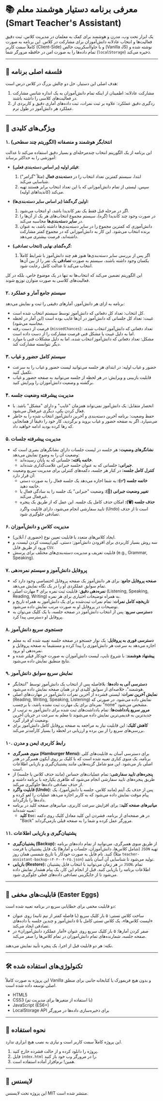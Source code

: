 # 📚 معرفی برنامه دستیار هوشمند معلم (Smart Teacher's Assistant)

یک ابزار تحت وب، مدرن و هوشمند برای کمک به معلمان در مدیریت کلاس، ثبت دقیق فعالیت‌ها و انتخاب عادلانه دانش‌آموزان برای مشارکت در کلاس. این برنامه به صورت کاملاً سمت کاربر (Client-Side) و با جاوااسکریپت خالص (Vanilla JS) نوشته شده و تمام داده‌ها را به صورت امن در حافظه مرورگر شما (`localStorage`) ذخیره می‌کند.

---

## 🎯 فلسفه اصلی برنامه

هدف اصلی این دستیار، حل دو چالش بزرگ در کلاس درس است:

1.  مشارکت عادلانه: اطمینان از اینکه تمام دانش‌آموزان به یک اندازه شانس مشارکت در فعالیت‌های کلاسی را داشته باشند.
2.  ردگیری دقیق عملکرد: علاوه بر ثبت نمرات، ثبت داده‌های آماری دقیق و کاربردی از عملکرد هر دانش‌آموز در طول ترم.

---

## 🚀 ویژگی‌های کلیدی

### ۱. انتخابگر هوشمند و منصفانه (الگوریتم چند سطحی)

این برنامه از یک الگوریتم انتخاب چندمرحله‌ای و بسیار دقیق استفاده می‌کند تا عدالت آموزشی را به حداکثر برساند:

*   **فیلتر اولیه (بر اساس دسته‌بندی فعلی):**
    1.  ابتدا، سیستم کمترین تعداد انتخاب را در **دسته‌بندی فعال** (مثلاً "گرامر") شناسایی می‌کند.
    2.  سپس، لیستی از تمام دانش‌آموزانی که با این تعداد انتخاب برابر هستند تهیه می‌کند (کاندیداهای اولیه).

*   **اولین گره‌گشا (بر اساس سایر دسته‌بندی‌ها):**
    1.  اگر در مرحله قبل فقط یک نفر کاندیدا باشد، او انتخاب می‌شود.
    2.  در صورت وجود چند کاندیدا (گره)، سیستم مجموع انتخاب‌های هر یک از آن‌ها را در **سایر دسته‌بندی‌ها** محاسبه می‌کند.
    3.  دانش‌آموزی که کمترین مجموع را در سایر دسته‌بندی‌ها داشته باشد، به عنوان برنده انتخاب می‌شود. این کار به دانش‌آموزانی که در مجموع کمتر مشارکت داشته‌اند، فرصت بیشتری می‌دهد.

*   **گره‌گشای نهایی (انتخاب تصادفی):**
    1.  اگر پس از بررسی سایر دسته‌بندی‌ها هنوز هم چند دانش‌آموز با شرایط کاملاً یکسان وجود داشته باشند، سیستم به صورت **تصادفی** یک نفر را از بین آن‌ها انتخاب می‌کند تا عدالت کامل رعایت شود.

این الگوریتم تضمین می‌کند که انتخاب‌ها نه تنها در یک موضوع خاص، بلکه در کل فعالیت‌های کلاسی به صورت متوازن توزیع شوند.

### ۲. سیستم جامع آمار و عملکرد

برنامه به ازای هر دانش‌آموز، آمارهای دقیقی را ثبت و نمایش می‌دهد:

*   کل انتخاب: تعداد کل دفعاتی که دانش‌آموز توسط سیستم انتخاب شده است.
*   غیبت: تعداد کل جلساتی که دانش‌آموز در آن‌ها غایب بوده است (این آمار در لحظه محاسبه می‌شود).
*   فرصت از دست رفته (`missedChances`): تعداد دفعاتی که دانش‌آموز *انتخاب شده*، اما به دلیل غیبت یا مشکل فنی فرصت مشارکت را از دست داده است.
*   مشکل: تعداد دفعاتی که دانش‌آموز *انتخاب شده*، اما به دلیل مشکلات فنی یا موارد دیگر نتوانسته مشارکت کند.

### ۳. سیستم کامل حضور و غیاب

*   حضور و غیاب اولیه: در ابتدای هر جلسه می‌توانید لیست حضور و غیاب را به سرعت تکمیل کنید.
*   قابلیت بازبینی و ویرایش: در هر لحظه از جلسه می‌توانید به صفحه حضور و غیاب برگشته و وضعیت دانش‌آموزان را ویرایش کنید.

### ۴. مدیریت پیشرفته وضعیت جلسه

*   انحصار متقابل: یک دانش‌آموز نمی‌تواند همزمان "غایب" و دارای "مشکل" باشد. با فعال کردن یکی، دیگری غیرفعال می‌شود.
*   حفظ وضعیت: برنامه آخرین دسته‌بندی و آخرین دانش‌آموز انتخاب شده را به خاطر می‌سپارد. اگر به صفحه حضور و غیاب بروید و برگردید، کار خود را دقیقاً از همانجایی که رها کرده بودید ادامه خواهید داد.

### ۵. مدیریت پیشرفته جلسات

*   **نشانگرهای وضعیت:** هر جلسه در لیست جلسات دارای نشانگرهای بصری است که وضعیت آن را به وضوح نمایش می‌دهد:
    *   **خاتمه یافته:** جلساتی که به پایان رسیده‌اند.
    *   **جبرانی:** جلساتی که به عنوان جلسه جبرانی علامت‌گذاری شده‌اند.
*   **کنترل کامل جلسه:** در کنار هر جلسه، دکمه‌های کنترلی برای مدیریت سریع وضعیت آن قرار دارد:
    *   **خاتمه جلسه (✅):** به شما اجازه می‌دهد یک جلسه فعال را به صورت دستی خاتمه دهید.
    *   **تغییر وضعیت جبرانی (🔄):** وضعیت "جبرانی" یک جلسه را به سادگی فعال یا غیرفعال می‌کند.
    *   **حذف جلسه (🗑️):** امکان حذف کامل یک جلسه. این عمل که از طریق یک پنجره تایید سفارشی انجام می‌شود، دارای قابلیت واگرد (Undo) است تا از حذف تصادفی جلوگیری شود.

### ۶. مدیریت کلاس و دانش‌آموزان

*   ایجاد کلاس‌های متعدد با قابلیت تعیین نوع (حضوری / آنلاین).
*   سه روش بسیار کاربردی برای افزودن دانش‌آموز: دستی، کپی/پیست کردن لیست، و ورود از طریق فایل `CSV`.
*   قابلیت تعریف و مدیریت دسته‌بندی‌های مختلف برای پرسش (e.g., Grammar, Speaking).

### ۷. پروفایل دانش‌آموز و سیستم نمره‌دهی

*   **صفحه پروفایل جامع**: برای هر دانش‌آموز یک صفحه پروفایل اختصاصی وجود دارد که تمام سوابق عملکردی او را در یک نگاه نمایش می‌دهد.
*   **نمره‌دهی دقیق**: قابلیت ثبت نمره برای ۴ مهارت اصلی (Listening, Speaking, Reading, Writing) به همراه توضیحات اختیاری برای هر نمره.
*   **تاریخچه کامل نمرات**: تمام نمرات ثبت‌شده برای یک دانش‌آموز به همراه تاریخ و توضیحات در پروفایل او به صورت مرتب نمایش داده می‌شود.
*   **دسترسی سریع**: پس از انتخاب دانش‌آموز در صفحه جلسه، با یک کلیک می‌توان به پروفایل او دسترسی پیدا کرد.

### ۸. جستجوی سریع دانش‌آموز

*   **دسترسی فوری به پروفایل**: یک نوار جستجو در صفحه جلسه تعبیه شده که به معلم اجازه می‌دهد به سرعت هر دانش‌آموزی را پیدا کرده و مستقیماً به صفحه پروفایل و نمره‌دهی او برود.
*   **پیشنهاد هوشمند**: با شروع تایپ، لیست دانش‌آموزان به صورت خودکار فیلتر شده و نتایج منطبق نمایش داده می‌شود.

### ۹. نمایش سریع سوابق دانش‌آموز

*   **دسترسی آنی به داده‌ها**: بلافاصله پس از انتخاب یک دانش‌آموز توسط "انتخابگر هوشمند"، خلاصه‌ای از سوابق کلیدی او در همان صفحه نمایش داده می‌شود.
*   **نمایش آخرین نمرات**: لیستی فشرده از آخرین نمرات دانش‌آموز در مهارت‌های اصلی (Reading, Writing, Speaking, Listening) نمایش داده می‌شود. در صورتی که نمره‌ای برای یک مهارت ثبت نشده باشد، با برچسب "none" مشخص می‌شود.
*   **مرور سریع یادداشت‌ها**: تمام یادداشت‌های ثبت شده برای دانش‌آموز به ترتیب از جدیدترین به قدیمی‌ترین نمایش داده می‌شوند تا معلم به سرعت در جریان آخرین وضعیت او قرار گیرد.
*   **کاهش کلیک**: این قابلیت نیاز به مراجعه به صفحه پروفایل کامل دانش‌آموز برای بررسی‌های سریع را از بین برده و ارزیابی در لحظه را بسیار کارآمدتر می‌کند.

### ۱۰. رابط کاربری ایمن و مدرن

*   **منوی همبرگری (Hamburger Menu):** برای دسترسی آسان به قابلیت‌های کلی برنامه، یک منوی کناری تعبیه شده است که با کلیک بر روی آیکون همبرگر در هدر اصلی باز می‌شود. این منو شامل گزینه‌هایی مانند پشتیبان‌گیری و بازیابی اطلاعات است.
*   **پنجره‌های تایید سفارشی:** تمام عملیات‌های حساس (مانند حذف کلاس یا جلسه) از طریق پنجره‌های تایید سفارشی انجام می‌شود که ظاهری یکپارچه با برنامه داشته و از حذف تصادفی داده‌ها جلوگیری می‌کند.
*   **قابلیت واگرد (Undo):** پس از حذف یک آیتم (مانند کلاس، جلسه یا دانش‌آموز)، یک پیام موقت نمایش داده می‌شود که به کاربر اجازه می‌دهد عملیات را لغو کرده و داده‌ها را بازگرداند.
*   **میانبرهای صفحه کلید:** برای افزایش سرعت کاربری، میانبرهای صفحه کلید در برنامه تعبیه شده‌اند:
    *   **کلید `Esc`:** در هر صفحه‌ای از برنامه، فشردن این کلید معادل کلیک روی دکمه "Back" مرورگر عمل کرده و شما را به صفحه قبلی بازمی‌گرداند.

### ۱۱. پشتیبان‌گیری و بازیابی اطلاعات

*   **پشتیبان‌گیری (Backup):** از طریق منوی همبرگری، می‌توانید از تمام داده‌های برنامه (شامل کلاس‌ها، دانش‌آموزان، جلسات و آمارها) یک فایل پشتیبان با فرمت `JSON` تهیه کنید. نام فایل به صورت خودکار با تاریخ شمسی همان روز (مثلاً `teacher-assistant-backup-۱۴۰۳-۰۴-۲۵.json`) تولید می‌شود تا شناسایی آن آسان باشد.
*   **بازیابی (Restore):** در هر زمان می‌توانید با انتخاب فایل پشتیبان `JSON`، تمام اطلاعات برنامه را بازیابی کنید. قبل از انجام این کار، یک پیام هشدار نمایش داده می‌شود تا از جایگزینی تصادفی داده‌های فعلی جلوگیری شود.

---

## 🤫 قابلیت‌های مخفی (Easter Eggs)

دو قابلیت مخفی برای خطایابی سریع در برنامه تعبیه شده است:

*   ساخت کلاس تستی: ۵ بار کلیک سریع (با فاصله کمتر از نیم ثانیه) روی عنوان «لیست کلاس‌ها»، یک کلاس تستی کامل با ۵ دانش‌آموز و چندین جلسه با داده‌های تصادفی ایجاد می‌کند.
*   صفر کردن آمارها: ۵ بار کلیک سریع روی عنوان «آمار عملکرد دانش‌آموزان» در صفحه جلسه، شمارنده‌های تمام دانش‌آموزان در تمام کلاس‌ها را صفر می‌کند.

نکته: هر دو قابلیت قبل از اجرا، یک پنجره تأیید نمایش می‌دهند.

---

## 🛠️ تکنولوژی‌های استفاده شده

این پروژه به صورت کاملاً Vanilla و بدون هیچ فریمورک یا کتابخانه جانبی برای منطق اصلی توسعه داده شده است.

*   HTML5
*   CSS3 (با استفاده از متغیرها برای مدیریت تم)
*   JavaScript (ES6+)
*   LocalStorage API برای ذخیره‌سازی داده‌ها در مرورگر

---

## 📂 نحوه استفاده

این پروژه کاملاً سمت کاربر است و نیازی به نصب هیچ ابزاری ندارد.

1.  پروژه را دانلود کرده و از حالت فشرده خارج کنید.
2.  فایل `index.html` را در مرورگر وب خود باز کنید.
3.  همین! نرم‌افزار آماده استفاده است.

---

## 📄 لایسنس

این پروژه تحت لایسنس MIT منتشر شده است.
